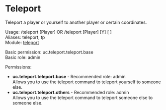 Teleport
====
Teleport a player or yourself to another player or certain coordinates.

Usage: /teleport [Player] <Player> OR /teleport [Player] <X> [Y] <Z> [<Yaw> <Pitch>]<br>
Aliases: teleport, tp<br>
Module: [teleport](../modules/teleport.md)<br>

Basic permission: uc.teleport.teleport.base<br>
Basic role: admin<br>

Permissions: <br>
* **uc.teleport.teleport.base** - Recommended role: admin<br>Allows you to use the teleport command to teleport yourself to someone else.
* **uc.teleport.teleport.others** - Recommended role: admin<br>Allows you to use the teleport command to teleport someone else to someone else.
